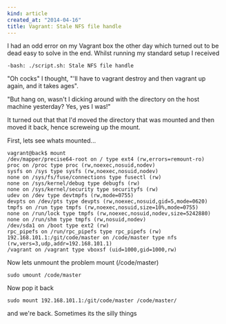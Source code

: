 ```yaml
---
kind: article
created_at: "2014-04-16"
title: Vagrant: Stale NFS file handle
---
```


I had an odd error on my Vagrant box the other day which turned out to be dead easy to solve in the end.  Whilst running my standard setup I received

	-bash: ./script.sh: Stale NFS file handle

"Oh cocks" I thought, "'ll have to vagrant destroy and then vagrant up again, and it takes ages".

"But hang on, wasn't I dicking around with the directory on the host machine yesterday?  Yes, yes I was!"

It turned out that that I'd moved the directory that was mounted and then moved it back, hence screweing up the mount.

First, lets see whats mounted...

	vagrant@back$ mount
	/dev/mapper/precise64-root on / type ext4 (rw,errors=remount-ro)
	proc on /proc type proc (rw,noexec,nosuid,nodev)
	sysfs on /sys type sysfs (rw,noexec,nosuid,nodev)
	none on /sys/fs/fuse/connections type fusectl (rw)
	none on /sys/kernel/debug type debugfs (rw)
	none on /sys/kernel/security type securityfs (rw)
	udev on /dev type devtmpfs (rw,mode=0755)
	devpts on /dev/pts type devpts (rw,noexec,nosuid,gid=5,mode=0620)
	tmpfs on /run type tmpfs (rw,noexec,nosuid,size=10%,mode=0755)
	none on /run/lock type tmpfs (rw,noexec,nosuid,nodev,size=5242880)
	none on /run/shm type tmpfs (rw,nosuid,nodev)
	/dev/sda1 on /boot type ext2 (rw)
	rpc_pipefs on /run/rpc_pipefs type rpc_pipefs (rw)
	192.168.101.1:/git/code/master on /code/master type nfs (rw,vers=3,udp,addr=192.168.101.1)
	/vagrant on /vagrant type vboxsf (uid=1000,gid=1000,rw)

Now lets unmount the problem mount (/code/master)

	sudo umount /code/master

Now pop it back

	sudo mount 192.168.101.1:/git/code/master /code/master/

and we're back.  Sometimes its the silly things